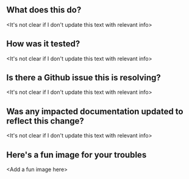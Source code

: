 ## What does this do?

\<It's not clear if I don't update this text with relevant info\>

## How was it tested?

\<It's not clear if I don't update this text with relevant info\>

## Is there a Github issue this is resolving?

\<It's not clear if I don't update this text with relevant info\>

## Was any impacted documentation updated to reflect this change?

\<It's not clear if I don't update this text with relevant info\>

## Here's a fun image for your troubles

\<Add a fun image here\>
